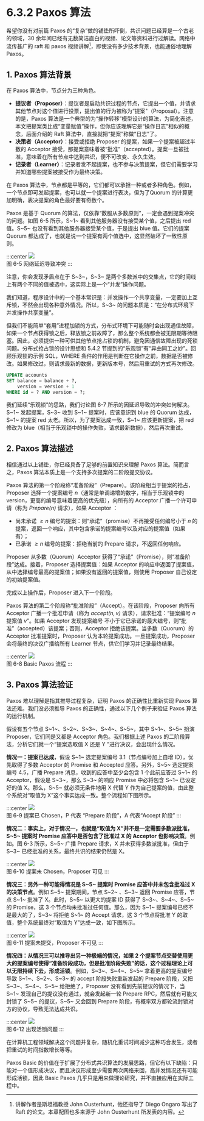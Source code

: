 # 6.3.2 Paxos 算法

希望你没有对前篇 Paxos 的“复杂”做的铺垫所吓倒，共识问题已经算是一个古老的领域，30 余年间已经有无数简洁直白的视频、论文等资料进行过解读。网络中流传甚广的 raft 和 paxos 视频讲解[^1]，即使没有多少技术背景，也能通俗地理解 Paxos。


## 1. Paxos 算法背景

在 Paxos 算法中，节点分为三种角色。

- **提议者（Proposer）**：提议者是启动共识过程的节点，它提出一个值，并请求其他节点对这个值进行投票，提出值的行为被称为“提案"（Proposal）。注意的是，Paxos 算法是一个典型的为“操作转移”模型设计的算法，为简化表述，本文把提案类比成“变量赋值”操作，但你应该理解它是“操作日志”相似的概念，后面介绍的 Raft 算法中，直接就把“提案”称做“日志”了。
- **决策者（Acceptor）**：接受或拒绝 Proposer 的提案，如果一个提案被超过半数的 Acceptor 接受，那提案意味着被“批准”（accepted）。提案一旦被批准，意味着在所有节点中达到共识，便不可改变、永久生效。
- **记录者（Learner）**：记录者发不起提案，也不参与决策提案，但它们需要学习并知道哪些提案被接受作为最终决策。

在 Paxos 算法中，节点都是平等的，它们都可以承担一种或者多种角色。例如，一个节点即可发起提案，也可以就一个提案进行表决，但为了Quorum 的计算更加明确，表决提案的角色最好要有奇数个。

Paxos 是基于 Quorum 的算法，仅依靠“数服从多数原则”，一定会遇到提案冲突的问题。如图 6-5 所示，S~1~ 看到其他服务器没有接受某个值，之后提出 red 值。S~5~ 也没有看到其他服务器接受某个值，于是提出 blue 值。它们的提案 Quorum 都达成了，也就是说一个提案有两个值选中，这显然破坏了一致性原则。

:::center
  ![](../assets/paxos_2pc_choice.png) <br/>
  图 6-5 网络延迟导致冲突
:::

注意，你会发现矛盾点在于 S~3~，S~3~ 是两个多数派中的交集点，它的时间线上有两个不同的值被选中，这实际上是一个“并发”操作问题。

我们知道，程序设计中的一个基本常识是：并发操作一个共享变量，一定要加上互斥锁，不然会出现各种意外情况。所以，S~3~ 的问题本质是：“在分布式环境下并发操作共享变量”。

但我们不能简单“套用”进程加锁的方式，分布式环境下可能随时会出现通信故障，如果一个节点获得锁之后，释放锁之前故障了，那么整个系统都会被无限期等待阻塞。因此，必须提供一种可供其他节点抢占锁的机制，避免因通信故障出现的死锁问题。分布式抢占锁的设计思想和 5.4.2 节提到的“乐观锁”有“异曲同工之妙”。回顾乐观锁的示例 SQL，WHERE 条件的作用是判断在它操作之前，数据是否被修改。如果修改过，则请求最新的数据，更新版本号，然后用重试的方式再次修改。

```SQL
UPDATE accounts 
SET balance = balance + ?, 
    version = version + 1 
WHERE id = ? AND version = ?;
```

我们延续“乐观锁”的思路，我们讨论图 6-7 所示的因延迟导致的冲突如何解决。S~1~ 发起提案，S~3~ 收到 S~1~ 提案时，应该意识到 blue 的 Quorum 达成，S~1~ 的提案 red 太老。所以，为了提案达成一致，S~1~ 应该更新提案，把 red 修改为 blue（相当于乐观锁中的操作失败，请求最新数据），然后再次重试。




## 2. Paxos 算法描述

相信通过以上铺垫，你已经具备了足够的前置知识来理解 Paxos 算法。简而言之，Paxos 算法本质上是一个支持多次提案的二阶段提交协议。

Paxos 算法的第一个阶段称“准备阶段”（Prepare）。该阶段相当于提案的抢占，Proposer 选择一个提案编号 $\mathit{n}$（通常是单调递增的数字，相当于乐观锁中的 version，更高的编号意味着更高的优先级），向所有的 Acceptor 广播一个许可申请（称为 $\mathit{Prepare(n)}$ 请求），如果 Acceptor ：
- 尚未承诺 $\mathit{≥n}$ 编号的提案：则“承诺”（promise）不再接受任何编号小于 𝑛 的提案，返回一个响应，其中包含承诺的提案编号以及对应的提案值（如果有）；
- 已承诺 $\mathit{≥n}$ 编号的提案：拒绝当前的 Prepare 请求，不返回任何响应。

Proposer 从多数（Quorum）Acceptor 获得了“承诺”（Promise），则“准备阶段”达成。接着，Proposer 选择提案值：如果 Acceptor 的响应中返回了提案值，从中选择编号最高的提案值；如果没有返回的提案值，则使用 Proposer 自己设定的初始提案值。

完成以上操作后，Proposer 进入下一个阶段。

Paxos 算法的第二个阶段称“批准阶段”（Accept）。在该阶段，Proposer 向所有 Acceptor 广播一个批准申请（称为 $\mathit{accept(n, v)}$ 请求），请求批准：“提案编号 $\mathit{n}$ 提案值 $\mathit{v}$”。如果 Acceptor 发现提案编号 不小于它已承诺的最大编号，则“批准”（accepted）该提案；否则，Acceptor 拒绝该提案。当多数（Quorum）的 Acceptor 批准提案时，Proposer 认为本轮提案成功。一旦提案成功，Proposer 会将最终的决议广播给所有 Learner 节点，供它们学习并记录最终结果。

:::center
  ![](../assets/paxos.svg) <br/>
  图 6-8 Basic Paxos 流程
:::

## 3. Paxos 算法验证

Paxos 难以理解是指其推导过程复杂，证明 Paxos 的正确性比重新实现 Paxos 算法还难。我们没必须推导 Paxos 的正确性，通过以下几个例子来验证 Paxos 算法的运行机制。

假设有五个节点 S~1~、S~2~、S~3~、S~4~、S~5~，其中 S~1~、S~5~ 扮演 Proposer，它们同是又都是 Acceptor 角色。我们根据上述 Paxos 的二阶段算法，分析它们就一个“提案选取值 X 还是 Y ”进行决议，会出现什么情况。

**情况一：提案已达成**，假设 S~1~ 选定提案编号 3.1（节点编号加上自增 ID），优先取得了多数 Acceptor 的 Promise 和 Accepted 应答。另外，S~5~ 选定提案编号 4.5，广播 Prepare 消息，收到的应答中至少会包含 1 个此前应答过 S~1~ 的 Acceptor，假设是 S~3~，那么 S~3~ 的响应 Promise 中必将包含 S~1~ 已设定好的值 X。那么，S~5~ 就必须无条件地用 X 代替 Y 作为自己提案的值，由此整个系统对“取值为 X”这个事实达成一致。整个流程如下图所示。

:::center
  ![](../assets/paxos-p1.png) <br/>
  图 6-9 提案已 Chosen，P 代表 “Prepare 阶段”，A 代表“Accept 阶段”
:::

**情况二：事实上，对于情况一，也就是“取值为 X”并不是一定需要多数派批准，S~5~ 提案时 Promise 应答中是否包含了批准过 X 的 Acceptor 也影响决策**。例如。图 6-3 所示，S~5~ 广播 Prepare 请求，X 并未获得多数派批准，但由于 S~3~ 已经批准的关系，最终共识的结果仍然是 X。

:::center
  ![](../assets/paxos-p2.png) <br/>
  图 6-10 提案未 Chosen，Proposer 可见
:::

**情况三：另外一种可能得情况是 S~5~ 提案时 Promise 应答中并未包含批准过 X 的决策节点**。例如 S~5~ 提案期间，节点 S~2~ 、S~3~ 返回 Promise 应答，节点 S~1~ 批准了 X。此时，S~5~ 以更大的提案 ID 获得了 S~3~、S~4~、S~5~ 的 Promise，这 3 个节点均未批准过任何值。那么，因为 S~1~ 提案编号已经不是最大的了，S~3~ 将拒绝 S~1~ 的 Accept 请求，这 3 个节点将批准 Y 的取值，整个系统最终对“取值为 Y”达成一致，如下图所示。

:::center
  ![](../assets/paxos-p3.png) <br/>
  图 6-11 提案未提交，Proposer 不可见
:::

**情况四：从情况三可以推导出另一种极端的情况，如果 2 个提案节点交替使用更大的提案编号使得“准备阶段成功，但是批准阶段失败”的话，这个过程理论上可以无限持续下去，形成活锁**。例如，S~3~、S~4~、S~5~ 拿着更高的提案编号导致 S~1~、S~2~、S~3~ 的 accept 阶段失败重新发起的 Prepare 阶段，又把 S~3~、S~4~、S~5~ 给拒绝了，Proposer 没有看到先前提议的情况下，当 S~1~ 发现自己的提议没有通过，就会发起新一轮 Prepare RPC，然后就有可能又封锁了 S~5~ 的提议，S~5~ 又会回到 Prepare 阶段，有概率双方都轮流封锁对方的协议，导致无法达成共识。

:::center
  ![](../assets/paxos-p4.png) <br/>
  图 6-12 出现活锁问题
:::

在计算机工程领域解决这个问题并复杂，随机化重试时间减少这种巧合发生，或者把重试的时间指数增长等等。

Paxos Basic 的价值在于扩展了分布式共识算法的发展思路，但它有以下缺陷：只能对一个值形成决议，而且决议形成至少需要两次网络来回，高并发情况还有可能形成活锁，因此 Basic Paxos 几乎只是用来做理论研究，并不直接应用在实际工程中。

[^1]: 讲解作者是斯坦福教授 John Ousterhunt，他还指导了 Diego Ongaro 写出了 Raft 的论文。本章配图也多来源于 John Ousterhunt 所发表的内容。
[^2]: 参见 https://lamport.azurewebsites.net/pubs/time-clocks.pdf

